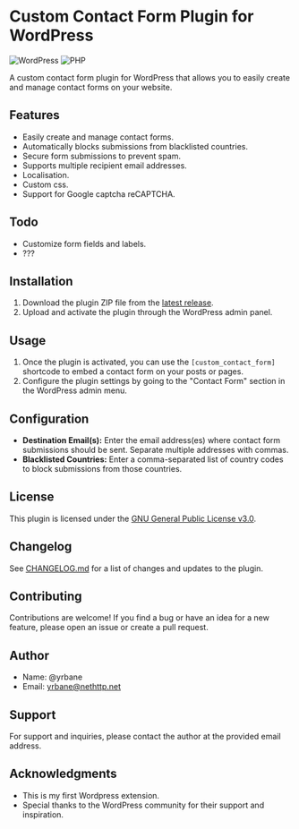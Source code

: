 # Custom Contact Form Plugin for WordPress

<!-- Ce badge affiche le nombre de téléchargements totaux du plugin nethttp.net-contact pour WordPress. Il peut être utile pour montrer la popularité du plugin. -->
![WordPress](https://img.shields.io/wordpress/plugin/dt/nethttp.net-contact)
![PHP](https://img.shields.io/badge/PHP-7.4%2B-blue)

A custom contact form plugin for WordPress that allows you to easily create and manage contact forms on your website. 

## Features

- Easily create and manage contact forms.
- Automatically blocks submissions from blacklisted countries.
- Secure form submissions to prevent spam.
- Supports multiple recipient email addresses.
- Localisation.
- Custom css.
- Support for Google captcha reCAPTCHA.

## Todo

- Customize form fields and labels.
- ???

## Installation

1. Download the plugin ZIP file from the [latest release](https://github.com/yrbane/nethttp.net-contact/releases/latest).
2. Upload and activate the plugin through the WordPress admin panel.

## Usage

1. Once the plugin is activated, you can use the `[custom_contact_form]` shortcode to embed a contact form on your posts or pages.
2. Configure the plugin settings by going to the "Contact Form" section in the WordPress admin menu.

## Configuration

- **Destination Email(s):** Enter the email address(es) where contact form submissions should be sent. Separate multiple addresses with commas.
- **Blacklisted Countries:** Enter a comma-separated list of country codes to block submissions from those countries.

## License

This plugin is licensed under the [GNU General Public License v3.0](LICENSE.md).

## Changelog

See [CHANGELOG.md](CHANGELOG.md) for a list of changes and updates to the plugin.

## Contributing

Contributions are welcome! If you find a bug or have an idea for a new feature, please open an issue or create a pull request.

## Author

- Name: @yrbane
- Email: <yrbane@nethttp.net>

## Support

For support and inquiries, please contact the author at the provided email address.

## Acknowledgments

- This is my first Wordpress extension.
- Special thanks to the WordPress community for their support and inspiration.

